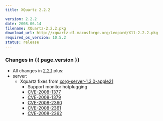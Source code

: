 ```yaml
---
title: XQuartz 2.2.2

version: 2.2.2
date: 2008.06.14
filename: XQuartz-2.2.2.pkg
download_url: http://xquartz-dl.macosforge.org/Leopard/X11-2.2.2.pkg
required_os_version: 10.5.2
status: release
---
```


### Changes in {{ page.version }} ###
  * All changes in [2.2.1](XQuartz-2.2.1.html) plus:
  * server:
    * Xquartz fixes from [xorg-server-1.3.0-apple21](http://cgit.freedesktop.org/xorg/xserver/log/?h=b3373877b7c9fa35d02c052e6e753529943e4095)
      * Support monitor hotplugging
      * [CVE-2008-1377](http://cve.mitre.org/cgi-bin/cvename.cgi?name=CVE-2008-1377)
      * [CVE-2008-1379](http://cve.mitre.org/cgi-bin/cvename.cgi?name=CVE-2008-1379)
      * [CVE-2008-2360](http://cve.mitre.org/cgi-bin/cvename.cgi?name=CVE-2008-2360)
      * [CVE-2008-2361](http://cve.mitre.org/cgi-bin/cvename.cgi?name=CVE-2008-2361)
      * [CVE-2008-2362](http://cve.mitre.org/cgi-bin/cvename.cgi?name=CVE-2008-2362)

